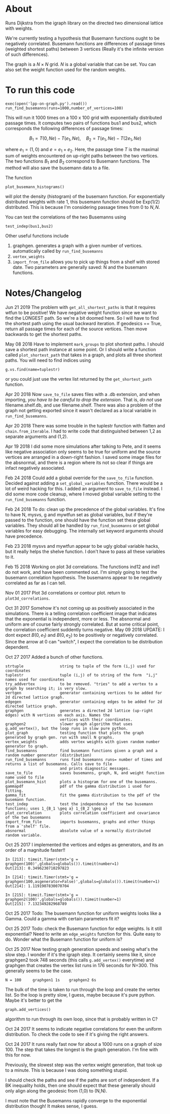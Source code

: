 # About

Runs Dijkstra from the igraph library on the directed two dimensional lattice with weights. 

We're currently testing a hypothesis that Busemann functions ought to be negatively correlated.
Busemann functions are differences of passage times (weighted shortest paths) between 3 vertices (Really it's the infinite version of such differences).

The graph is a $N \times N$ grid. $N$ is a global variable that can be set. You can also set the weight function used for the random weights.

# To run this code

    exec(open('lpp-on-graph.py').read())
    run_find_busemanns(runs=1000,number_of_vertices=100)

This will run it 1000 times on a 100 x 100 grid with exponentially distributed passage times. 
It computes two pairs of functions bus1 and bus2, which corresponds the following differences of passage times:

$$ 
    B_1 = T(0,Ne) - T(e_1,Ne), \quad B_2 = T(e_1,Ne) - T(2e_1,Ne)
$$

where $e_1 = (1,0)$ and $e = e_1 + e_2$. Here, the passage time $T$ is the maximal sum of weights encountered on up-right paths between the two vertices. The two functions $B_1$ and $B_2$ correspond to Busemann functions. The method will also save the busemann data to a file.

The function

    plot_busemann_histograms()

will plot the density (histogram) of the busemann function. For exponentially distributed weights with rate $1$, this busemann function should be Exp(1/2) distributed. This is because I'm considering passage times from $0$ to $N,N$.

You can test the correlations of the two Busemanns using

    test_indep(bus1,bus2)

Other useful functions include

1.  graphgen. generates a graph with a given number of vertices. automatically called by `run_find_busemanns`
1.  `vertex_weights`
1.  `import_from_file` allows you to pick up things from a shelf with stored date. Two parameters are generally saved: N and the busemann functions.

# Notes/Changelog

Jun 21 2019 The problem with `get_all_shortest_paths` is that it requires wtfun to be positive! We have negative weight function since we want to find the LONGEST path. So we're a bit doomed here. So I will have to find the shortest path using the usual backward iteration. If geodesics == True, return all passage times for each of the source vertices. Then move backwards to get the shortest paths.

May 08 2018 Have to implement `mark_groups` to plot shortest paths. I should save a shortest path instance at some point. Or I should write a function called `plot_shortest_path` that takes in a graph, and plots all three shortest paths. You will need to find indices using

    g.vs.find(name=tuplestr)

or you could just use the vertex list returned by the `get_shortest_path` function.

Apr 20 2018 Now `save_to_file` saves files with a .db extension, and when importing, *you have to be careful to drop the extension*. That is, *do not* use filename.shelf.db, and use filename.shelf. There was also a problem of the graph not getting exported since it wasn't declared as a local variable in `run_find_busemanns`.

Apr 20 2018 There was some trouble in the tuplestr function with flatten and `chain.from_iterable`. I had to write code that distinguished between 1,2 as separate arguments and (1,2).

Apr 19 2018 I did some more simulations after talking to Pete, and it seems like negative association only seems to be true for uniform and the source vertices are arranged in a down-right fashion. I saved some image files for the absnormal, and there is a region where its not so clear if things are infact negatively associated.

Feb 24 2018 Could add a global override for the `save_to_file` function. Decided against adding a `set_global_variables` function. There would be a lot of weird hacking for this. I added an argument to `save_to_file` instead. I did some more code cleanup, where I moved global variable setting to the `run_find_busemanns` function.

Feb 24 2018 To do: clean up the precedence of the global variables. It's fine to have N, mysvs, g and mywtfun set as global variables, but if they're passed to the function, one should have the function set these global variables. They should all be handled by `run_find_busemanns` or set global variables for easy debugging. The internally set keyword arguments should have precedence.

Feb 23 2018 mysvs and mywtfun appear to be ugly global variable hacks, but it really helps the shelve function. I don't have to pass all these variables to it. 

Feb 15 2018 Working on plot 3d correlations. The functions ind12 and ind1 do not work, and have been commented out. I'm simply going to test the busemann correlation hypothesis. The busemanns appear to be negatively correlated as far as I can tell.

Nov 01 2017 Plot 3d correlations or contour plot. return to `plot3d_correlations`.

Oct 31 2017 Somehow it's not coming up as positively associated in the simulations. There is a telling correlation coefficient image that indicates that the exponential is independent, more or less. The absnormal and uniform are of course fairly strongly correlated. But at some critical point, the correlation coefficient suddently turns negative. May 09 2018 UPDATE: I dont expect $B(0,e_1)$ and $B(0,e_2)$ to be positively or negatively correlated. Since the arrow at $0$ can "switch", I expect the correlation to be distribution dependent.

Oct 27 2017 Added a bunch of other functions.

    strtuple                string to tuple of the form (i,j) used for coordinates
    tuplestr                tuple (i,j) of to string of the form  "i,j" names used for coordinates
    try_addvertex           to be removed. "tries" to add a vertex to a graph by searching it; is very slow.
    vertgen                 generator containing vertices to be added for 2d directed lattice graph.
    edgegen                 generator containing edges to be added for 2d directed lattice graph.
    graphgen                generates a directed 2d lattice (up-right edges) with N vertices on each axis. Names the  
                            vertices with their coordinates.
    graphgen2               slower graph algorithm that uses g.add_vertex(), but the loop runs in slow pure python.
    plot_graph              testing function that plots the graph generated by graph gen. run with small N graphs.
    vertex_weights          adds vertex weights with given random number generator to graph.
    find_busemanns          find busemann functions given a graph and a random number generator (distribution)
    run_find_busemanns      runs find busemanns runs= number of times and returns a list of busemanns. Calls save to file 
                            and prints diagnostic messages.
    save_to_file            saves busemanns, graph, N, and weight function name used to file
    plot_busemann_hist      plots a histogram for one of the busemanns.
    gammapdf                pdf of the gamma distribution i used for fitting.
    gamma_fit               fit the gamma distribution to the pdf of the busemann function.
    test_indep              test the independence of the two busemann functions; uses 1_{B_1 \geq a} 1_{B_2 \geq a}
    plot_correlation        plots correlation coefficient and covariance of the two busemanns
    import_from_file        imports busemanns, graphs and other things from a 'shelf' file.
    absnormal               absolute value of a normally distributed random variable.

Oct 25 2017 I implemented the vertices and edges as generators, and its an order of a magnitude faster!!

    In [213]: timeit.Timer(stmt='g = graphgen(100)',globals=globals()).timeit(number=1)
    Out[213]: 0.3496230710297823

    In [214]: timeit.Timer(stmt='g = graphgen(100,asgenerator=False)',globals=globals()).timeit(number=1)
    Out[214]: 1.1191907830070704

    In [215]: timeit.Timer(stmt='g = graphgen2(100)',globals=globals()).timeit(number=1)
    Out[215]: 7.132349282968789

Oct 25 2017 Todo: The busemann function for uniform weights looks like a Gamma. Could a gamma with certain parameters fit it?

Oct 25 2017 Todo: check the Busemann function for edge weights. Is it still exponential? Need to write an `edge_weights` function for this. Quite easy to do. Wonder what the Busemann function for uniform is?

Oct 25 2017 Now testing graph generation speeds and seeing what's the slow step. I wonder if it's the igraph step. It certainly seems like it, since graphgen2 took 748 seconds (this calls `g.add_vertex()` everytime) and graphgen that creates the vertex list runs in 176 seconds for N=300. This generally seems to be the case.

    N = 100     graphgen1 1s    graphgen2 6s

The bulk of the time is taken to run through the loop and create the vertex list. So the loop is pretty slow, I guess, maybe because it's pure python. Maybe it's better to get the 

    graph.add_vertices()

algorithm to run through its own loop, since that is probably written in C?

Oct 24 2017 It seems to indicate negative correlations for even the uniform distribution. To check the code to see if it's giving the right answers.

Oct 24 2017 It runs really fast now for about a 1000 runs on a graph of size 100. The step that takes the longest is the graph generation. I'm fine with this for now.

Previously, the slowest step was the vertex weight generation, that took up to a minute. This is because I was doing something stupid.

I should check the paths and see if the paths are sort of independent. If a BK inequality holds, then one should expect that these generally should only align along the geodesic from (1,0) to (N,N).

I must note that the Busemanns rapidly converge to the exponential distribution though! It makes sense, I guess.


